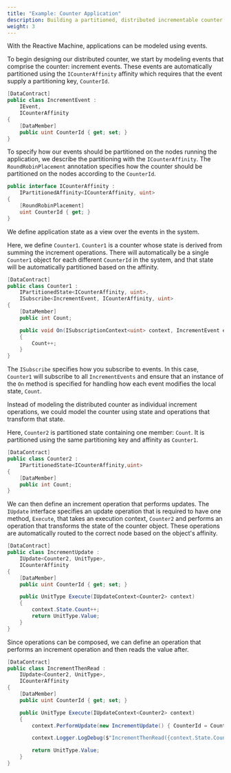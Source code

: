 ```yaml
---
title: "Example: Counter Application"
description: Building a partitioned, distributed incrementable counter
weight: 3
---
```


With the Reactive Machine, applications can be modeled using events.  

To begin designing our distributed counter, we start by modeling events that comprise the counter: increment events.  These events are automatically partitioned using the ```ICounterAffinity``` affinity which requires that the event supply a partitioning key,  ```CounterId```.

```c#
[DataContract]
public class IncrementEvent :
    IEvent,
    ICounterAffinity
{
    [DataMember]
    public uint CounterId { get; set; }
}
```

To specify how our events should be partitioned on the nodes running the application, we describe the partitioning with the ```ICounterAffinity```.  The ```RoundRobinPlacement``` annotation specifies how the counter should be partitioned on the nodes according to the ```CounterId```.

```c#
public interface ICounterAffinity :
    IPartitionedAffinity<ICounterAffinity, uint>
{
    [RoundRobinPlacement]
    uint CounterId { get; }
}
```

We define application state as a view over the events in the system.  

Here, we define ```Counter1```.  ```Counter1``` is a counter whose state is derived from summing the increment operations.  There will automatically be a single ```Counter1``` object for each different ```CounterId``` in the system, and that state will be automatically partitioned based on the affinity.

```c#
[DataContract]
public class Counter1 :
    IPartitionedState<ICounterAffinity, uint>,
    ISubscribe<IncrementEvent, ICounterAffinity, uint>
{
    [DataMember]
    public int Count;

    public void On(ISubscriptionContext<uint> context, IncrementEvent evt)
    {
        Count++;
    }
}
```

The ```ISubscribe``` specifies how you subscribe to events.  In this case, ```Counter1``` will subscribe to all ```IncrementEvents``` and ensure that an instance of the ```On``` method is specified for handling how each event modifies the local state, ```Count```.

Instead of modeling the distributed counter as individual increment operations, we could model the counter using state and operations that transform that state.

Here, ```Counter2``` is partitioned state containing one member: ```Count```.  It is partitioned using the same partitioning key and affinity as ```Counter1```.

```c#
[DataContract]
public class Counter2 :
    IPartitionedState<ICounterAffinity,uint>
{
    [DataMember]
    public int Count;
}
```

We can then define an increment operation that performs updates.  The ```IUpdate``` interface specifies an update operation that is required to have one method, ```Execute```, that takes an execution context, ```Counter2``` and performs an operation that transforms the state of the counter object.  These operations are automatically routed to the correct node based on the object's affinity.

```c#
[DataContract]
public class IncrementUpdate :
    IUpdate<Counter2, UnitType>,
    ICounterAffinity
{
    [DataMember]
    public uint CounterId { get; set; }

    public UnitType Execute(IUpdateContext<Counter2> context)
    {
        context.State.Count++;
        return UnitType.Value;
    }
}
```

Since operations can be composed, we can define an operation that performs an
increment operation and then reads the value after.

```c#
[DataContract]
public class IncrementThenRead : 
    IUpdate<Counter2, UnitType>, 
    ICounterAffinity
{
    [DataMember]
    public uint CounterId { get; set; }

    public UnitType Execute(IUpdateContext<Counter2> context)
    {
        context.PerformUpdate(new IncrementUpdate() { CounterId = CounterId });

        context.Logger.LogDebug($"IncrementThenRead({context.State.Count}) End");

        return UnitType.Value;
    }
}
```